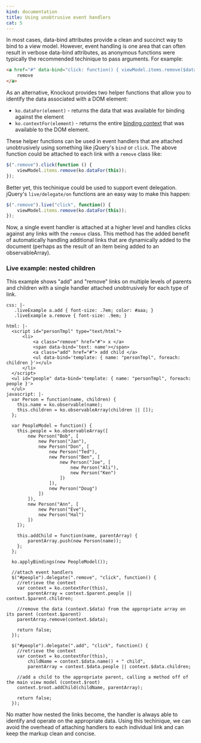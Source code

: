 ```yaml
---
kind: documentation
title: Using unobtrusive event handlers
cat: 5
---
```


In most cases, data-bind attributes provide a clean and succinct way to bind to a view model. However, event handling is one area that can often result in verbose data-bind attributes, as anonymous functions were typically the recommended techinique to pass arguments.  For example:

```html
<a href="#" data-bind="click: function() { viewModel.items.remove($data); }">
    remove
</a>
```

As an alternative, Knockout provides two helper functions that allow you to identify the data associated with a DOM element:

 * `ko.dataFor(element)` - returns the data that was available for binding against the element
 * `ko.contextFor(element)` - returns the entire [binding context](binding-context.html) that was available to the DOM element.

These helper functions can be used in event handlers that are attached unobtrusively using something like jQuery's `bind` or `click`. The above function could be attached to each link with a `remove` class like:

```javascript
$(".remove").click(function () {
    viewModel.items.remove(ko.dataFor(this));
});
```

Better yet, this techinique could be used to support event delegation.  jQuery's `live/delegate/on` functions are an easy way to make this happen:

```javascript
$(".remove").live("click", function() {
    viewModel.items.remove(ko.dataFor(this));
});
```

Now, a single event handler is attached at a higher level and handles clicks against any links with the `remove` class. This method has the added benefit of automatically handling additional links that are dynamically added to the document (perhaps as the result of an item being added to an observableArray).

### Live example: nested children

This example shows "add" and "remove" links on multiple levels of parents and children with a single handler attached unobtrusively for each type of link.

```example
css: |-
   .liveExample a.add { font-size: .7em; color: #aaa; }
   .liveExample a.remove { font-size: .9em; }

html: |-
  <script id="personTmpl" type="text/html">
      <li>
          <a class="remove" href="#"> x </a>
          <span data-bind='text: name'></span>
          <a class="add" href="#"> add child </a>
          <ul data-bind='template: { name: "personTmpl", foreach: children }'></ul>
      </li>
  </script>
  <ul id="people" data-bind='template: { name: "personTmpl", foreach: people }'>
  </ul>
javascript: |-
  var Person = function(name, children) {
    this.name = ko.observable(name);
    this.children = ko.observableArray(children || []);
  };

  var PeopleModel = function() {
    this.people = ko.observableArray([
        new Person("Bob", [
            new Person("Jan"),
            new Person("Don", [
                new Person("Ted"),
                new Person("Ben", [
                    new Person("Joe", [
                        new Person("Ali"),
                        new Person("Ken")
                    ])
                ]),
                new Person("Doug")
            ])
        ]),
        new Person("Ann", [
            new Person("Eve"),
            new Person("Hal")
        ])
    ]);

    this.addChild = function(name, parentArray) {
        parentArray.push(new Person(name));
    };
  };

  ko.applyBindings(new PeopleModel());

  //attach event handlers
  $("#people").delegate(".remove", "click", function() {
    //retrieve the context
    var context = ko.contextFor(this),
        parentArray = context.$parent.people || context.$parent.children;

    //remove the data (context.$data) from the appropriate array on its parent (context.$parent)
    parentArray.remove(context.$data);

    return false;
  });

  $("#people").delegate(".add", "click", function() {
    //retrieve the context
    var context = ko.contextFor(this),
        childName = context.$data.name() + " child",
        parentArray = context.$data.people || context.$data.children;

    //add a child to the appropriate parent, calling a method off of the main view model (context.$root)
    context.$root.addChild(childName, parentArray);

    return false;
  });
```

No matter how nested the links become, the handler is always able to identify and operate on the appropriate data. Using this techinique, we can avoid the overhead of attaching handlers to each individual link and can keep the markup clean and concise.
